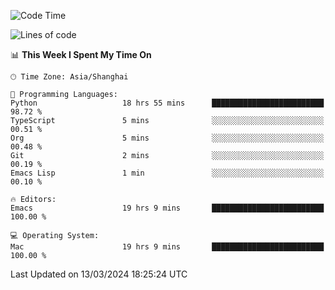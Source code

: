 <!--START_SECTION:waka-->
![Code Time](http://img.shields.io/badge/Code%20Time-1%2C837%20hrs%2039%20mins-blue)

![Lines of code](https://img.shields.io/badge/From%20Hello%20World%20I%27ve%20Written-288.6%20thousand%20lines%20of%20code-blue)

📊 **This Week I Spent My Time On** 

```text
🕑︎ Time Zone: Asia/Shanghai

💬 Programming Languages: 
Python                   18 hrs 55 mins      █████████████████████████   98.72 % 
TypeScript               5 mins              ░░░░░░░░░░░░░░░░░░░░░░░░░   00.51 % 
Org                      5 mins              ░░░░░░░░░░░░░░░░░░░░░░░░░   00.48 % 
Git                      2 mins              ░░░░░░░░░░░░░░░░░░░░░░░░░   00.19 % 
Emacs Lisp               1 min               ░░░░░░░░░░░░░░░░░░░░░░░░░   00.10 % 

🔥 Editors: 
Emacs                    19 hrs 9 mins       █████████████████████████   100.00 % 

💻 Operating System: 
Mac                      19 hrs 9 mins       █████████████████████████   100.00 % 
```


 Last Updated on 13/03/2024 18:25:24 UTC
<!--END_SECTION:waka-->
